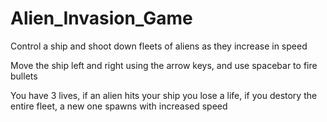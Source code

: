 # Alien_Invasion_Game
Control a ship and shoot down fleets of aliens as they increase in speed

Move the ship left and right using the arrow keys, and use spacebar to fire bullets

You have 3 lives, if an alien hits your ship you lose a life, if you destory the entire fleet, a new one spawns with increased speed
